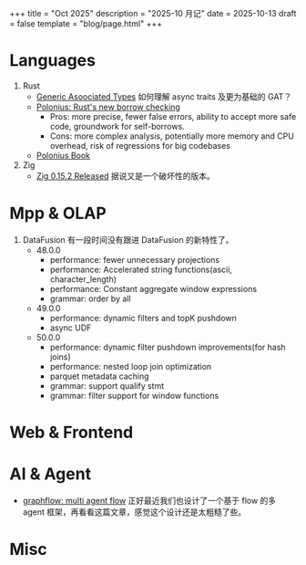 +++
title = "Oct 2025"
description = "2025-10 月记"
date = 2025-10-13
draft = false
template = "blog/page.html"
+++

# Languages
1. Rust
   - [Generic Asoociated Types](https://medium.com/@syntaxSavage/generic-associated-types-gats-the-rust-feature-that-finally-solves-async-trait-hell-b9b79d14a422)
     如何理解 async traits 及更为基础的 GAT？
   - [Polonius: Rust's new borrow checking](https://medium.com/@syntaxSavage/rusts-new-borrow-checker-polonius-is-coming-a890fc5ffd8b)
     - Pros: more precise, fewer false errors, ability to accept more safe code, groundwork for self-borrows.
     - Cons: more complex analysis, potentially more memory and CPU overhead, risk of regressions for big codebases
   - [Polonius Book](https://rust-lang.github.io/polonius/)
2. Zig
   - [Zig 0.15.2 Released]() 据说又是一个破坏性的版本。 

# Mpp & OLAP
1. DataFusion 有一段时间没有跟进 DataFusion 的新特性了。
   - 48.0.0
     - performance: fewer unnecessary projections
     - performance: Accelerated string functions(ascii, character_length)
     - performance: Constant aggregate window expressions
     - grammar: order by all
   - 49.0.0
     - performance: dynamic filters and topK pushdown
     - async UDF
   - 50.0.0
     - performance: dynamic filter pushdown improvements(for hash joins)
     - performance: nested loop join optimization
     - parquet metadata caching
     - grammar: support qualify stmt
     - grammar: filter support for window functions
   

# Web & Frontend

# AI & Agent
- [graphflow: multi agent flow](https://ai.gopubby.com/graphflow-rust-native-orchestration-for-multi-agent-workflows-6143a9b767ad)
  正好最近我们也设计了一个基于 flow 的多 agent 框架，再看看这篇文章，感觉这个设计还是太粗糙了些。

# Misc
